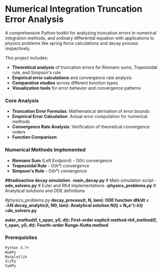 # Numerical Integration Truncation Error Analysis

A comprehensive Python toolkit for analyzing truncation errors in numerical integration methods, and ordinary differential equation with applications to physics problems like spring force calculations and decay process respectively.

This project includes:
- **Theoretical analysis** of truncation errors for Riemann sums, Trapezoidal rule, and Simpson's rule
- **Empirical error calculations** and convergence rate analysis
- **Comparative studies** across different function types
- **Visualization tools** for error behavior and convergence patterns

### Core Analysis
- **Truncation Error Formulas**: Mathematical derivation of error bounds
- **Empirical Error Calculation**: Actual error computation for numerical methods
- **Convergence Rate Analysis**: Verification of theoretical convergence orders
- **Function Comparison**

### Numerical Methods Implemented
- **Riemann Sum** (Left Endpoint) - O(h) convergence
- **Trapezoidal Rule** - O(h²) convergence  
- **Simpson's Rule** - O(h⁴) convergence

**##radioactive decay simulation**
-**main_decay.py**             # Main simulation script
-**ode_solvers.py**            # Euler and RK4 implementations
-**physics_problems.py**        # Analytical solutions and ODE definitions

#physics_problems.py
**decay_process(t, N, lam): ODE function dN/dt = -λN**
**decay_analytic(t, N0, lam): Analytical solution N(t) = N₀e^(-λt)**
o**de_solvers.py**

**euler_method(f, t_span, y0, dt): First-order explicit method**
**rk4_method(f, t_span, y0, dt): Fourth-order Runge-Kutta method**

### Prerequisites
```bash
Python 3.7+
NumPy
Matplotlib
SciPy
SymPy
